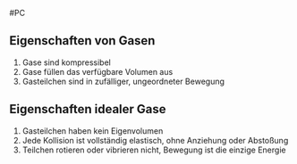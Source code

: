 #PC 

## Eigenschaften von Gasen

1. Gase sind kompressibel
2. Gase füllen das verfügbare Volumen aus
3. Gasteilchen sind in zufälliger, ungeordneter Bewegung

## Eigenschaften idealer Gase

1. Gasteilchen haben kein Eigenvolumen
2. Jede Kollision ist vollständig elastisch, ohne Anziehung oder Abstoßung
3. Teilchen rotieren oder vibrieren nicht, Bewegung ist die einzige Energie

